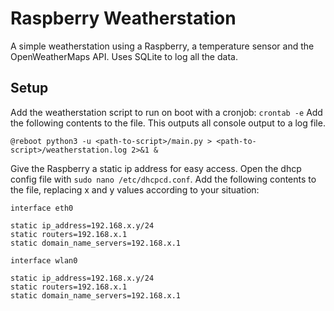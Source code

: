 # Raspberry Weatherstation
A simple weatherstation using a Raspberry, a temperature sensor and the OpenWeatherMaps API.
Uses SQLite to log all the data.

## Setup

Add the weatherstation script to run on boot with a cronjob: `crontab -e`
Add the following contents to the file. This outputs all console output to a log file.
```
@reboot python3 -u <path-to-script>/main.py > <path-to-script>/weatherstation.log 2>&1 &
```

Give the Raspberry a static ip address for easy access. Open the dhcp config file with `sudo nano /etc/dhcpcd.conf`.
Add the following contents to the file, replacing x and y values according to your situation:
```
interface eth0

static ip_address=192.168.x.y/24
static routers=192.168.x.1
static domain_name_servers=192.168.x.1

interface wlan0

static ip_address=192.168.x.y/24
static routers=192.168.x.1
static domain_name_servers=192.168.x.1

```
